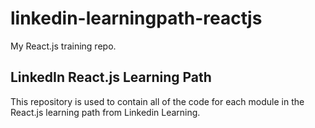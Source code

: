 # linkedin-learningpath-reactjs
My React.js training repo.

## LinkedIn React.js Learning Path
This repository is used to contain all of the code for each module in the React.js learning path from Linkedin Learning.
